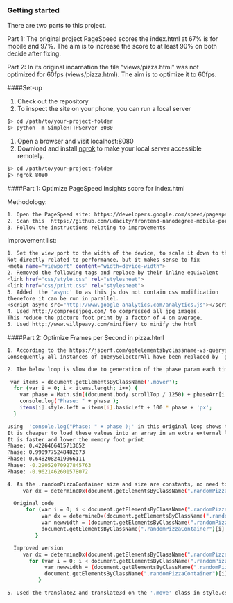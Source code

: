 ### Getting started

There are two parts to this project.

Part 1: The original project PageSpeed scores the index.html at 67% is for  mobile and 97%. The aim is to increase the score to at least 90% on both decide after fixing.

Part 2: In its original incarnation the file "views/pizza.html" was not optimized for 60fps (views/pizza.html). The aim is to optimize it to 60fps.

####Set-up

1. Check out the repository
2. To inspect the site on your phone, you can run a local server

  ```bash
  $> cd /path/to/your-project-folder
  $> python -m SimpleHTTPServer 8080
  ```
 
1. Open a browser and visit localhost:8080
2. Download and install [ngrok](https://ngrok.com/) to make your local server accessible remotely.

  ``` bash
  $> cd /path/to/your-project-folder
  $> ngrok 8080
  ```

####Part 1: Optimize PageSpeed Insights score for index.html

Methodology:
   ```bash
   1. Open the PageSpeed site: https://developers.google.com/speed/pagespeed/insights/?url=https%3A%2F%2Fgithub.com%2Fudacity%2Ffrontend-nanodegree-mobile-portfolio%2Findex.html&tab=mobile
   2. Scan this  https://github.com/udacity/frontend-nanodegree-mobile-portfolio/index.html
   3. Follow the instructions relating to improvements
   ```

Improvement list:
   ```bash
   1. Set the view port to the width of the device, to scale it down to the device size.
   Not directly related to performance, but it makes sense to fix
   <meta name="viewport" content="width=device-width">
   2. Removed the following tags and replace by their inline equivalent
   <link href="css/style.css" rel="stylesheet">
   <link href="css/print.css" rel="stylesheet">
   3. Added  the 'async' to as this js dos not contain css modification
   therefore it can be run in parallel.
   <script async src="http://www.google-analytics.com/analytics.js"></script>
   4. Used http://compressjpeg.com/ to compressed all jpg images.
   This reduce the picture foot print by a factor of 4 on average.
   5. Used http://www.willpeavy.com/minifier/ to minify the html
   ```


####Part 2: Optimize Frames per Second in pizza.html

   ```bash
   1. According to the https://jsperf.com/getelementsbyclassname-vs-queryselectorall/18, the getElementsByClassName is way faster than querySelectorAll.
   Consequently all instances of querySelectorAll have been replaced by  getElementsByClassName.
   ```

   ```bash
   2. The below loop is slow due to generation of the phase param each time within the lopp

    var items = document.getElementsByClassName('.mover');
     for (var i = 0; i < items.length; i++) {
       var phase = Math.sin((document.body.scrollTop / 1250) + phaseArr[i % 5]); <========= slow
       console.log("Phase: " + phase );
       items[i].style.left = items[i].basicLeft + 100 * phase + 'px';
     }

   using  'console.log("Phase: " + phase );' in this original loop shows that in  the variable phase repeats the same values many times.
   It is cheaper to load these values into an array in an extra external loop and get read from the array
   It is faster and lower the memory foot print
   Phase: 0.4226466415713652
   Phase: 0.9909775248482073
   Phase: 0.6482082419066111
   Phase: -0.29052070927845763
   Phase: -0.9621462601578072
   ```
   ```bash
   4. As the .randomPizzaContainer size and size are constants, no need to loop
        var dx = determineDx(document.getElementsByClassName(".randomPizzaContainer")[0], size);

     Original code
         for (var i = 0; i < document.getElementsByClassName(".randomPizzaContainer").length; i++) {
              var dx = determineDx(document.getElementsByClassName(".randomPizzaContainer")[i], size);
              var newwidth = (document.getElementsByClassName(".randomPizzaContainer")[i].offsetWidth + dx) + 'px';
              document.getElementsByClassName(".randomPizzaContainer")[i].style.width = newwidth;
            }

     Improved version
        var dx = determineDx(document.getElementsByClassName(".randomPizzaContainer")[0], size);
          for (var i = 0; i < document.getElementsByClassName(".randomPizzaContainer").length; i++) {
               var newwidth = (document.getElementsByClassName(".randomPizzaContainer")[i].offsetWidth + dx) + 'px';
               document.getElementsByClassName(".randomPizzaContainer")[i].style.width = newwidth;
             }
   ```
   ```bash
   5. Used the translateZ and translate3d on the '.move' class in style.css to reduce painting.
   ```
